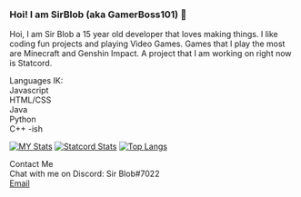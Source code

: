 ### Hoi! I am SirBlob (aka GamerBoss101) 👋

Hoi, I am Sir Blob a 15 year old developer that loves making things. I like coding fun projects and playing Video Games. Games that I play the most are Minecraft and Genshin Impact. A project that I am working on right now is Statcord.

Languages IK: </br>
Javascript</br>
HTML/CSS</br>
Java</br>
Python</br>
C++ -ish</br>

[![MY Stats](https://github-readme-stats.vercel.app/api?username=GamerBoss101&layout=compact&show_icons=true)](https://github.com/GamerBoss101) [![Statcord Stats](https://github-readme-stats.vercel.app/api/pin?username=GamerBoss101&repo=Statcord&show_owner=true)](https://github.com/GamerBoss101/Statcord) [![Top Langs](https://github-readme-stats.vercel.app/api/top-langs/?username=GamerBoss101&layout=compact&show_icons=true)](https://github.com/GamerBoss101)

Contact Me</br>
Chat with me on Discord: Sir Blob#7022</br>
[Email](https://sirblob0@gmail.com)

<!--
**GamerBoss101/GamerBoss101** is a ✨ _special_ ✨ repository because its `README.md` (this file) appears on your GitHub profile.

[![Top Langs](https://github-readme-stats.vercel.app/api/top-langs/?username=GamerBoss101&layout=compact&show_icons=true)](https://github.com/GamerBoss101)

Here are some ideas to get you started:

- 🔭 I’m currently working on ...
- 🌱 I’m currently learning ...
- 👯 I’m looking to collaborate on ...
- 🤔 I’m looking for help with ...
- 💬 Ask me about ...
- 📫 How to reach me: ...
- 😄 Pronouns: ...
- ⚡ Fun fact: ...
-->
